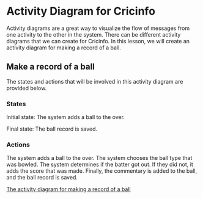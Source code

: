 # Activity Diagram for Cricinfo
Activity diagrams are a great way to visualize the flow of messages from one activity to the other in the system. There can be different activity diagrams that we can create for Cricinfo. In this lesson, we will create an activity diagram for making a record of a ball.

## Make a record of a ball
The states and actions that will be involved in this activity diagram are provided below.

### States
Initial state: The system adds a ball to the over.

Final state: The ball record is saved.

### Actions
The system adds a ball to the over. The system chooses the ball type that was bowled. The system determines if the batter got out. If they did not, it adds the score that was made. Finally, the commentary is added to the ball, and the ball record is saved.

[The activity diagram for making a record of a ball](./activity.png)
